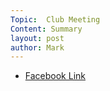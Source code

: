 ```yaml
---
Topic:  Club Meeting
Content: Summary
layout: post
author: Mark
---
```





* [Facebook Link](https://www.facebook.com/1481985248595237/posts/4305980312862369/)


